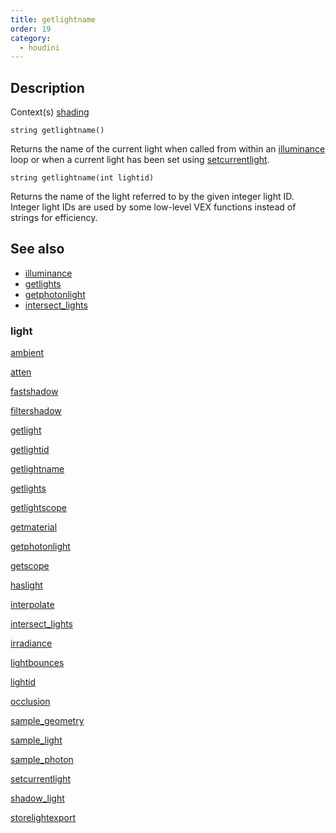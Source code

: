 ```yaml
---
title: getlightname
order: 19
category:
  - houdini
---
```


## Description

Context(s) [shading](../contexts/shading.html)

`string getlightname()`

Returns the name of the current light when called from within an
[illuminance](illuminance.html "Loops through all light sources in the scene,
calling the light shader for each light source to set the Cl and L global
variables.") loop or when a current light has been set using
[setcurrentlight](setcurrentlight.html "Sets the current light").

`string getlightname(int lightid)`

Returns the name of the light referred to by the given integer light ID.
Integer light IDs are used by some low-level VEX functions instead of strings
for efficiency.

## See also

- [illuminance](illuminance.html)
- [getlights](getlights.html)
- [getphotonlight](getphotonlight.html)
- [intersect_lights](intersect_lights.html)

### light

[ambient](ambient.html)

[atten](atten.html)

[fastshadow](fastshadow.html)

[filtershadow](filtershadow.html)

[getlight](getlight.html)

[getlightid](getlightid.html)

[getlightname](getlightname.html)

[getlights](getlights.html)

[getlightscope](getlightscope.html)

[getmaterial](getmaterial.html)

[getphotonlight](getphotonlight.html)

[getscope](getscope.html)

[haslight](haslight.html)

[interpolate](interpolate.html)

[intersect_lights](intersect_lights.html)

[irradiance](irradiance.html)

[lightbounces](lightbounces.html)

[lightid](lightid.html)

[occlusion](occlusion.html)

[sample_geometry](sample_geometry.html)

[sample_light](sample_light.html)

[sample_photon](sample_photon.html)

[setcurrentlight](setcurrentlight.html)

[shadow_light](shadow_light.html)

[storelightexport](storelightexport.html)
